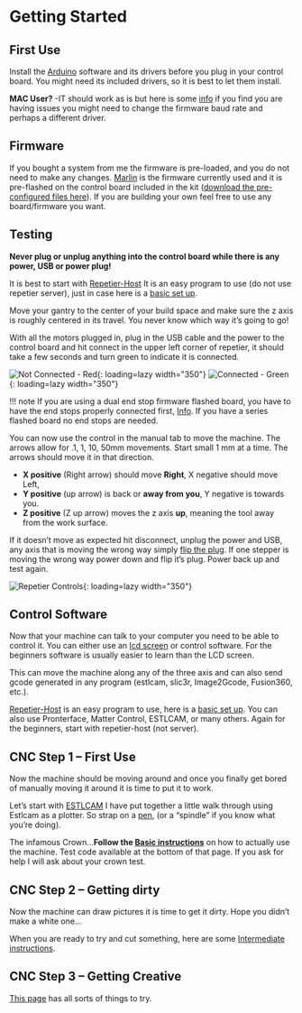 # Getting Started

## First Use

Install the [Arduino](https://www.arduino.cc/en/Main/Software) software and its drivers before you plug in your control board. You might need
its included drivers, so it is best to let them install.

**MAC User?** -IT should work as is but here is some [info](https://www.v1engineering.com/forum/topic/cannot-connect-to-rampsarduino-maclinuxwindows/#post-11485) 
if you find you are having issues you might need to change the firmware baud rate and perhaps a different driver.

## Firmware

If you bought a system from me the firmware is pre-loaded, and you do not need to make any changes.
[Marlin](../electronics/marlin-firmware.md) is the firmware currently used and it is pre-flashed on the control board included in the
kit ([download the pre-configured files here](../electronics/marlin-firmware)). If you are building your own feel free to use any
board/firmware you want.

## Testing

**Never plug or unplug anything into the control board while there is any power, USB or power
plug!**

It is best to start with [Repetier-Host](http://www.repetier.com/) It is an easy program to use (do not use repetier server),
just in case here is a [basic set up](../software/repetier-host.md).

Move your gantry to the center of your build space and make sure the z axis is roughly centered in
its travel. You never know which way it’s going to go!

With all the motors plugged in, plug in the USB cable and the power to the control board and hit
connect in the upper left corner of repetier, it should take a few seconds and turn green to
indicate it is connected.

![Not Connected - Red](https://www.v1engineering.com/wp-content/uploads/2015/11/rrred.jpg){: loading=lazy width="350"}
![Connected - Green](https://www.v1engineering.com/wp-content/uploads/2015/11/rgreen.jpg){: loading=lazy width="350"}

!!! note 
    If you are using a dual end stop firmware flashed board, you have to have the end stops
    properly connected first, [Info](https://www.v1engineering.com/auto-square-dual-endstops/). If you have a series flashed board no end stops are needed.

You can now use the control in the manual tab to move the machine. The arrows allow for .1, 1, 10, 50mm 
movements. Start small 1 mm at a time. The arrows should move it in that direction.

 * __X positive__ (Right arrow) should move __Right__, X negative should move Left,
 * __Y positive__ (up arrow) is back or __away from you__, Y negative is towards you.
 * __Z positive__ (Z up arrow) moves the z axis __up__, meaning the tool away from the work surface.

If it doesn’t move as expected hit disconnect, unplug the power and USB, any axis that is moving the
wrong way simply [flip the plug](../software/reverse-motor.md). If one stepper is moving the wrong way
power down and flip it’s plug. Power back up and test again.

![Repetier Controls](https://www.v1engineering.com/wp-content/uploads/2015/11/rcontrols.jpg){: loading=lazy width="350"}
 
## Control Software

Now that your machine can talk to your computer you need to be able to control it. You can either use an
[lcd screen](https://vicious1-com.myshopify.com/collections/parts/products/full-graphic-smart-controller-big) 
or control software. For the beginners software is usually easier to learn than the LCD screen.

This can move the machine along any of the three axis and can also send gcode generated in any
program (estlcam, slic3r, Image2Gcode, Fusion360, etc.).

[Repetier-Host](http://www.repetier.com/) is an easy program to use, here is a [basic set
up](../software/repetier-host.md). You can also use Pronterface, Matter Control, ESTLCAM, or many
others. Again for the beginners, start with repetier-host (not server).

 
## CNC Step 1 – First Use

Now the machine should be moving around and once you finally get bored of manually moving it around
it is time to put it to work.

Let’s start with [ESTLCAM](http://www.estlcam.com/) I have put together a little walk through using
Estlcam as a plotter. So strap on a [pen](https://www.thingiverse.com/thing:1612207), (or a “spindle” if you know what you’re doing).

The infamous Crown…**Follow the [Basic instructions](../software/estlcam-basics.md)** on how to actually use the machine. Test code
available at the bottom of that page. If you ask for help I will ask about your crown test.

 
## CNC Step 2 – Getting dirty

Now the machine can draw pictures it is time to get it dirty. Hope you didn’t make a white one…

When you are ready to try and cut something, here are some [Intermediate instructions](../software/estlcam-2p5d.md).
 
## CNC Step 3 – Getting Creative

[This page](https://www.v1engineering.com/information/how-to/) has all sorts of things to try.
